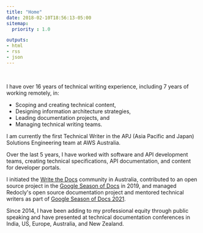 ```yaml
---
title: "Home"
date: 2018-02-10T18:56:13-05:00
sitemap:
  priority : 1.0

outputs:
- html
- rss
- json
---
```

<br />

I have over 16 years of technical writing experience, including 7 years of working remotely, in:

- Scoping and creating technical content,
- Designing information architecture strategies,
- Leading documentation projects, and
- Managing technical writing teams.

I am currently the first Technical Writer in the APJ (Asia Pacific and Japan) Solutions Engineering team at AWS Australia.

Over the last 5 years, I have worked with software and API development teams, creating technical specifications, API documentation, and content for developer portals.

I initiated the [Write the Docs](https://www.writethedocs.org/) community in Australia, contributed to an open source project in the [Google Season of Docs](https://developers.google.com/season-of-docs/docs/2019/participants) in 2019, and managed Redocly's open source documentation project and mentored technical writers as part of [Google Season of Docs 2021](https://developers.google.com/season-of-docs/docs/participants).

Since 2014, I have been adding to my professional equity through public speaking and have presented at technical documentation conferences in India, US, Europe, Australia, and New Zealand.
